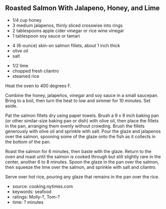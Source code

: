 Roasted Salmon With Jalapeno, Honey, and Lime
---------------------------------------------

- 1/4 cup honey
- 3 medium jalapenos, thinly sliced crosswise into rings
- 2 tablespoons apple cider vinegar or rice wine vinegar
- 1 tablespoon soy sauce or tamari
<!-- -->
- 4 (6-ounce) skin-on salmon fillets, about 1 inch thick
- olive oil
- salt
<!-- -->
- 1/2 lime
- chopped fresh cilantro
- steamed rice

Heat the oven to 400 degrees F.

Combine the honey, jalapeños, vinegar and soy sauce in a small
saucepan.  Bring to a boil, then turn the heat to low and simmer for
10 minutes. Set aside.

Pat the salmon fillets dry using paper towels.  Brush a 9 x 9 inch
baking pan (or other similar-size baking pan or dish) with olive oil,
then place the fillets in the pan, arranging them evenly without
crowding.  Brush the fillets generously with olive oil and sprinkle
with salt.  Pour the glaze and jalapenos over the salmon, spooning
some of the glaze onto the fish as it collects in the bottom of the
pan.

Roast the salmon for 6 minutes, then baste with the glaze.  Return to
the oven and roast until the salmon is cooked through but still
slightly rare in the center, another 6 to 8 minutes.  Spoon the glaze
in the pan over the salmon, then squeeze the lime over the salmon, and
sprinkle with salt and cilantro.

Serve over hot rice, pouring any glaze that remains in the pan over
the rice.

- source: cooking.nytimes.com
- keywords: seafood
- ratings: Molly-?, Tom-?
- time: ? minutes
